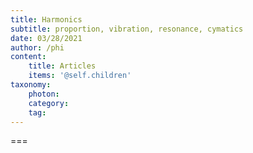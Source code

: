 ```yaml
---
title: Harmonics
subtitle: proportion, vibration, resonance, cymatics
date: 03/28/2021
author: /phi
content:
    title: Articles
    items: '@self.children'
taxonomy:
    photon:
    category: 
    tag: 
---
```




===


